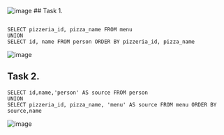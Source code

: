 ![image](https://github.com/piviich/db_practice/assets/144881369/29ec8faa-5d43-4b42-83fe-2a4f2980f13c) ## Task 1. 
```

SELECT pizzeria_id, pizza_name FROM menu
UNION
SELECT id, name FROM person ORDER BY pizzeria_id, pizza_name

```
![image](https://github.com/piviich/db_practice/assets/144881369/a9cea209-ecdc-4767-8ad9-bf331f8ae215)

## Task 2.

```
SELECT id,name,'person' AS source FROM person
UNION
SELECT pizzeria_id, pizza_name, 'menu' AS source FROM menu ORDER BY source,name
```
![image](https://github.com/piviich/db_practice/assets/144881369/bc2ab110-49be-44b0-9a06-a015519e12b6)

